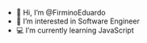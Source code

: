 - 👋 Hi, I’m @FirminoEduardo
- 👀 I’m interested in Software Engineer
- 💻 I’m currently learning JavaScript

<!---
FirminoEduardo/FirminoEduardo is a ✨ special ✨ repository because its `README.md` (this file) appears on your GitHub profile.
You can click the Preview link to take a look at your changes.
--->
